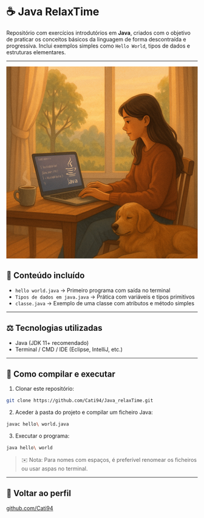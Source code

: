 # ☕ Java RelaxTime

Repositório com exercícios introdutórios em **Java**, criados com o objetivo de praticar os conceitos básicos da linguagem de forma descontraída e progressiva. Inclui exemplos simples como `Hello World`, tipos de dados e estruturas elementares.

---


![Ilustração](https://github.com/Cati94/Java-RelaxTime-Pratica-de-fundamentos-em-Java/blob/main/java.png)



## 🔹 Conteúdo incluído

* `hello world.java` → Primeiro programa com saída no terminal
* `Tipos de dados em java.java` → Prática com variáveis e tipos primitivos
* `classe.java` → Exemplo de uma classe com atributos e método simples

---

## ⚖️ Tecnologias utilizadas

* Java (JDK 11+ recomendado)
* Terminal / CMD / IDE (Eclipse, IntelliJ, etc.)

---

## 🚀 Como compilar e executar

1. Clonar este repositório:

```bash
git clone https://github.com/Cati94/Java_relaxTime.git
```

2. Aceder à pasta do projeto e compilar um ficheiro Java:

```bash
javac hello\ world.java
```

3. Executar o programa:

```bash
java hello\ world
```

> ✉️ Nota: Para nomes com espaços, é preferível renomear os ficheiros ou usar aspas no terminal.

---

## 🔗 Voltar ao perfil

[github.com/Cati94](https://github.com/Cati94)

